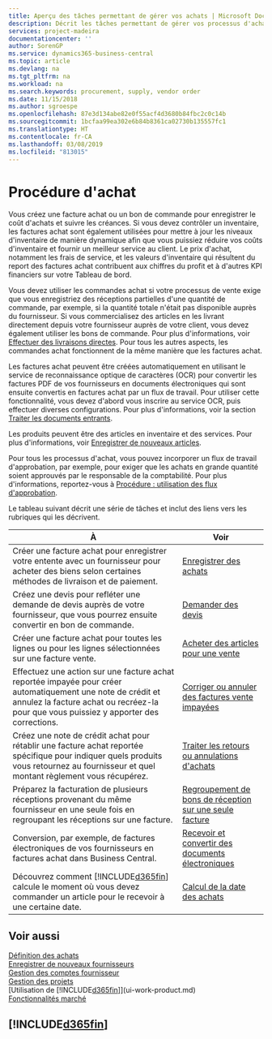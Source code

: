 ```yaml
---
title: Aperçu des tâches permettant de gérer vos achats | Microsoft Docs
description: Décrit les tâches permettant de gérer vos processus d'achat ou d'approvisionnement, y compris le fonctionnement des factures achat et des commandes achat.
services: project-madeira
documentationcenter: ''
author: SorenGP
ms.service: dynamics365-business-central
ms.topic: article
ms.devlang: na
ms.tgt_pltfrm: na
ms.workload: na
ms.search.keywords: procurement, supply, vendor order
ms.date: 11/15/2018
ms.author: sgroespe
ms.openlocfilehash: 87e3d134abe82e0f55acf4d3680b84fbc2c0c14b
ms.sourcegitcommit: 1bcfaa99ea302e6b84b8361ca02730b135557fc1
ms.translationtype: HT
ms.contentlocale: fr-CA
ms.lasthandoff: 03/08/2019
ms.locfileid: "813015"
---
```

# <a name="purchasing"></a>Procédure d'achat
Vous créez une facture achat ou un bon de commande pour enregistrer le coût d'achats et suivre les créances. Si vous devez contrôler un inventaire, les factures achat sont également utilisées pour mettre à jour les niveaux d'inventaire de manière dynamique afin que vous puissiez réduire vos coûts d'inventaire et fournir un meilleur service au client. Le prix d'achat, notamment les frais de service, et les valeurs d'inventaire qui résultent du report des factures achat contribuent aux chiffres du profit et à d'autres KPI financiers sur votre Tableau de bord.

Vous devez utiliser les commandes achat si votre processus de vente exige que vous enregistriez des réceptions partielles d'une quantité de commande, par exemple, si la quantité totale n'était pas disponible auprès du fournisseur. Si vous commercialisez des articles en les livrant directement depuis votre fournisseur auprès de votre client, vous devez également utiliser les bons de commande. Pour plus d'informations, voir [Effectuer des livraisons directes](sales-how-drop-shipment.md). Pour tous les autres aspects, les commandes achat fonctionnent de la même manière que les factures achat.

Les factures achat peuvent être créées automatiquement en utilisant le service de reconnaissance optique de caractères (OCR) pour convertir les factures PDF de vos fournisseurs en documents électroniques qui sont ensuite convertis en factures achat par un flux de travail. Pour utiliser cette fonctionnalité, vous devez d'abord vous inscrire au service OCR, puis effectuer diverses configurations. Pour plus d'informations, voir la section [Traiter les documents entrants](across-process-income-documents.md).      

Les produits peuvent être des articles en inventaire et des services. Pour plus d'informations, voir [Enregistrer de nouveaux articles](inventory-how-register-new-items.md).

Pour tous les processus d'achat, vous pouvez incorporer un flux de travail d'approbation, par exemple, pour exiger que les achats en grande quantité soient approuvés par le responsable de la comptabilité. Pour plus d'informations, reportez-vous à [Procédure : utilisation des flux d'approbation](across-how-use-approval-workflows.md).

Le tableau suivant décrit une série de tâches et inclut des liens vers les rubriques qui les décrivent.

| À | Voir |
| --- | --- |
| Créer une facture achat pour enregistrer votre entente avec un fournisseur pour acheter des biens selon certaines méthodes de livraison et de paiement. |[Enregistrer des achats](purchasing-how-record-purchases.md) |
|Créez une devis pour refléter une demande de devis auprès de votre fournisseur, que vous pourrez ensuite convertir en bon de commande.|[Demander des devis](purchasing-how-request-quotes.md)|
| Créer une facture achat pour toutes les lignes ou pour les lignes sélectionnées sur une facture vente. |[Acheter des articles pour une vente](purchasing-how-purchase-products-sale.md) |
| Effectuez une action sur une facture achat reportée impayée pour créer automatiquement une note de crédit et annulez la facture achat ou recréez-la pour que vous puissiez y apporter des corrections. |[Corriger ou annuler des factures vente impayées](purchasing-how-correct-cancel-unpaid-purchase-invoices.md) |
| Créez une note de crédit achat pour rétablir une facture achat reportée spécifique pour indiquer quels produits vous retournez au fournisseur et quel montant règlement vous récupérez. |[Traiter les retours ou annulations d'achats](purchasing-how-register-new-vendors.md) |
|Préparez la facturation de plusieurs réceptions provenant du même fournisseur en une seule fois en regroupant les réceptions sur une facture.|[Regroupement de bons de réception sur une seule facture](purchasing-how-to-combine-receipts.md)|
|Conversion, par exemple, de factures électroniques de vos fournisseurs en factures achat dans Business Central.|[Recevoir et convertir des documents électroniques](purchasing-how-to-receive-and-convert-electronic-documents.md)|
| Découvrez comment [!INCLUDE[d365fin](includes/d365fin_md.md)] calcule le moment où vous devez commander un article pour le recevoir à une certaine date.|[Calcul de la date des achats](purchasing-date-calculation-for-purchases.md)|

## <a name="see-also"></a>Voir aussi
[Définition des achats](purchasing-setup-purchasing.md)  
[Enregistrer de nouveaux fournisseurs](purchasing-how-register-new-vendors.md)  
[Gestion des comptes fournisseur](payables-manage-payables.md)  
[Gestion des projets](projects-manage-projects.md)    
[Utilisation de [!INCLUDE[d365fin](includes/d365fin_md.md)]](ui-work-product.md)  
[Fonctionnalités marché](ui-across-business-areas.md)

## [!INCLUDE[d365fin](includes/free_trial_md.md)]  
